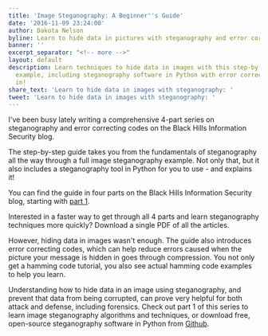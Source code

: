 ```yaml
---
title: 'Image Steganography: A Beginner''s Guide'
date: '2016-11-09 23:24:00'
author: Dakota Nelson
byline: Learn to hide data in pictures with steganography and error correcting codes
banner: ''
excerpt_separator: "<!-- more -->"
layout: default
description: Learn techniques to hide data in images with this step-by step guided
  example, including steganography software in Python with error correction built
  in!
share_text: 'Learn to hide data in images with steganography: '
tweet: 'Learn to hide data in images with steganography: '
---
```

I've been busy lately writing a comprehensive 4-part series on steganography and error correcting codes on the Black Hills Information Security blog.

The step-by-step guide takes you from the fundamentals of steganography all the way through a full image steganography example. Not only that, but it also includes a steganography tool in Python for you to use - and explains it!

<!-- more -->

You can find the guide in four parts on the Black Hills Information Security blog, starting with [part 1](http://www.blackhillsinfosec.com/?p=5338).

Interested in a faster way to get through all 4 parts and learn steganography techniques more quickly? Download a single PDF of all the articles.

However, hiding data in images wasn't enough. The guide also introduces error correcting codes, which can help reduce errors caused when the picture your message is hidden in goes through compression. You not only get a hamming code tutorial, you also see actual hamming code examples to help you learn.

Understanding how to hide data in an image using steganography, and prevent that data from being corrupted, can prove very helpful for both attack and defense, including forensics. Check out part 1 of this series to learn image steganography algorithms and techniques, or download free, open-source steganography software in Python from [Github](https://github.com/DakotaNelson/hamming-stego).